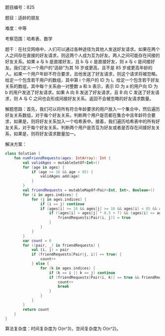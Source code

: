 题目编号：825

题目：适龄的朋友

难度：中等

考察范围：哈希表、数学

题干：在社交网络中，人们可以通过各种途径为其他人发送好友请求。如果在两个人之间存在直接的好友请求，则这两个人成为互为好友。两人之间可能存在间接的好友关系。如果 a 与 b 是直接好友，且 b 与 c 是直接好友，则 a 与 c 是间接好友。我们定义一个用户的“适龄”为其 16 岁或更高，且不是 85 岁或更高年龄的人。如果一个用户年龄不符合要求，且他发送了好友请求，则这个请求将被忽略。给定一个包含若干用户的数组，其中第 i 个用户的 ID 为 i。给定一个包含若干好友关系的数组，其中每个关系由一对整数 a 和 b 表示，表示 ID 为 a 的用户向 ID 为 b 的用户发送了好友请求。如果 A 向 B 发送了好友请求，且 B 向 C 发送了好友请求，则 A 与 C 之间也会形成间接好友关系。返回不会被忽略的好友请求数量。

解题思路：首先，我们可以将所有符合年龄要求的用户放入一个集合中，然后遍历好友关系数组，对于每个好友关系，判断两个用户是否都在集合中且年龄符合要求，如果是，则将好友关系加入一个哈希表中。接着，我们遍历哈希表中的所有好友关系，对于每个好友关系，判断两个用户是否互为好友或者是否存在间接好友关系，如果是，则将好友请求数量加一。

解决方案：

```kotlin
class Solution {
    fun numFriendRequests(ages: IntArray): Int {
        val validAges = mutableSetOf<Int>()
        for (age in ages) {
            if (age >= 16 && age < 85) {
                validAges.add(age)
            }
        }
        val friendRequests = mutableMapOf<Pair<Int, Int>, Boolean>()
        for (i in ages.indices) {
            for (j in ages.indices) {
                if (i == j) continue
                if (ages[i] >= 16 && ages[j] >= 16 && ages[i] < 85 && ages[j] < 85) {
                    if ((ages[i] > ages[j] * 0.5 + 7) && (ages[i] <= ages[j])) {
                        friendRequests[Pair(i, j)] = true
                    }
                }
            }
        }
        var count = 0
        for ((pair, _) in friendRequests) {
            val (i, j) = pair
            if (friendRequests[Pair(j, i)] == true) {
                count++
            } else {
                for (k in ages.indices) {
                    if (k == i || k == j) continue
                    if (friendRequests[Pair(i, k)] == true && friendRequests[Pair(k, j)] == true) {
                        count++
                        break
                    }
                }
            }
        }
        return count
    }
}
```

算法复杂度：时间复杂度为 O(n^3)，空间复杂度为 O(n^2)。
